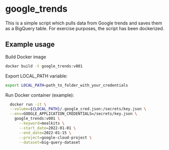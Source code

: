 # google_trends

This is a simple script which pulls data from Google trends and saves them as a BigQuery table. For exercise purposes, the script has been dockerized.

## Example usage

Build Docker image

```bash
docker build -t google_trends:v001
```

Export LOCAL_PATH variable:
```bash
export LOCAL_PATH=path_to_folder_with_your_credentials
```

Run Docker container (example):

```bash
  docker run -it \
  --volume=${LOCAL_PATH}/.google_cred.json:/secrets/key.json \
  --env=GOOGLE_APPLICATION_CREDENTIALS=/secrets/key.json \
    google_trends:v001 \
      --keyword=mealkits \
      --start_date=2022-01-01 \
      --end_date=2022-01-15 \
      --project=google-cloud-project \
      --dataset=big-query-dataset
```

